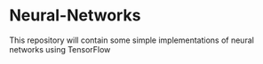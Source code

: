 # Neural-Networks
This repository will contain some simple implementations of neural networks using TensorFlow
